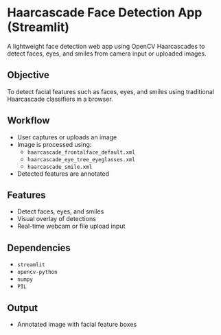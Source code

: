 # Haarcascade Face Detection App (Streamlit)

A lightweight face detection web app using OpenCV Haarcascades to detect faces, eyes, and smiles from camera input or uploaded images.

## Objective

To detect facial features such as faces, eyes, and smiles using traditional Haarcascade classifiers in a browser.

## Workflow

- User captures or uploads an image
- Image is processed using:
  - `haarcascade_frontalface_default.xml`
  - `haarcascade_eye_tree_eyeglasses.xml`
  - `haarcascade_smile.xml`
- Detected features are annotated

## Features

- Detect faces, eyes, and smiles
- Visual overlay of detections
- Real-time webcam or file upload input

## Dependencies

- `streamlit`
- `opencv-python`
- `numpy`
- `PIL`

## Output

- Annotated image with facial feature boxes

